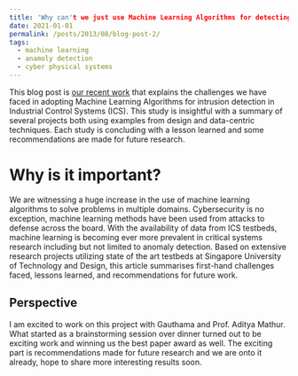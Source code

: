```yaml
---
title: 'Why can't we just use Machine Learning Algorithms for detecting intrusions in Industrial Systems?'
date: 2021-01-01
permalink: /posts/2013/08/blog-post-2/
tags:
  - machine learning
  - anamoly detection
  - cyber physical systems
---
```


This blog post is [our recent work](https://link.growkudos.com/1tan6zet05c) that explains the challenges we have faced in adopting Machine Learning Algorithms for intrusion detection in Industrial Control Systems (ICS). This study is insightful with a summary of several projects both using examples from design and data-centric techniques. Each study is concluding with a lesson learned and some recommendations are made for future research.

Why is it important?
======

We are witnessing a huge increase in the use of machine learning algorithms to solve problems in multiple domains. Cybersecurity is no exception, machine learning methods have been used from attacks to defense across the board. With the availability of data from ICS testbeds, machine learning is becoming ever more prevalent in critical systems research including but not limited to anomaly detection. Based on extensive research projects utilizing state of the art testbeds at Singapore University of Technology and Design, this article summarises first-hand challenges faced, lessons learned, and recommendations for future work.




Perspective
------

I am excited to work on this project with Gauthama and Prof. Aditya Mathur. What started as a brainstorming session over dinner turned out to be exciting work and winning us the best paper award as well. The exciting part is recommendations made for future research and we are onto it already, hope to share more interesting results soon.

